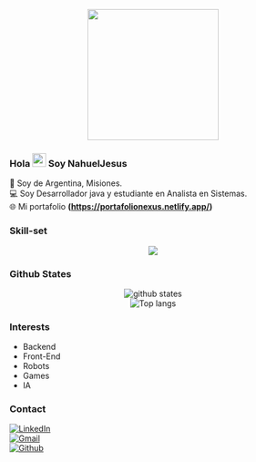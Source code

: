 <p align="center">
  <img src="https://miro.medium.com/max/2048/1*OohqW5DGh9CQS4hLY5FXzA.png" height="230"/>
</p>

### Hola  <img src="https://github.com/TheDudeThatCode/TheDudeThatCode/blob/master/Assets/wave.gif" width="24px"> Soy NahuelJesus 
:house_with_garden: Soy de Argentina, Misiones.<br>
:computer: Soy Desarrollador java y estudiante en Analista en Sistemas.<br>
:globe_with_meridians: Mi portafolio **(https://portafolionexus.netlify.app/)** <br>


### Skill-set
<p align="center">
  <img src="https://skillicons.dev/icons?i=js,html,css,java,py,bootstrap,arduino,cs,git,linux,react,unity,vscode">
</p>

### Github States
<p align="center"> 
  <img src="https://github-readme-stats.vercel.app/api?username=Nahuelje&count_private=true&show_icons=true&theme=apprentice" alt="github states"> 
  <br>
  <img src="https://github-readme-stats.vercel.app/api/top-langs/?username=Nahuelje&exclude_repo=klee1611.github.io&layout=compact&theme=apprentice" alt="Top langs">
</p>

### Interests
- Backend 
- Front-End
- Robots
- Games
- IA

### Contact
<a href="https://www.linkedin.com/in/nahuel-l%C3%B3pez-7536b4226/" target="_blank">
  <img src="https://img.shields.io/badge/LinkedIn-0077B5?style=for-the-badge&logo=linkedin&logoColor=white" alt="LinkedIn">
</a><br>
<a href="nahuel777olmedo@gmail.com" target="_blank">
  <img src="https://img.shields.io/badge/Gmail-D14836?style=for-the-badge&logo=gmail&logoColor=white" alt="Gmail">
</a><br>
<a href="https://github.com/Nahuelje">
  <img src="https://img.shields.io/badge/GitHub-100000?style=for-the-badge&logo=github&logoColor=white" alt="Github">
</a><br>




